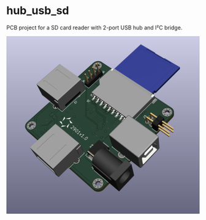 # hub_usb_sd
PCB project for a SD card reader with 2-port USB hub and I²C bridge.

![PCB rendering](2901.png "PCB rendering")
